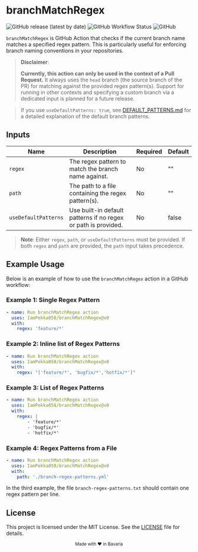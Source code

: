 # branchMatchRegex

![GitHub release (latest by date)](https://img.shields.io/github/v/release/IamPekka058/branchMatchRegex)
![GitHub Workflow Status](https://img.shields.io/github/actions/workflow/status/IamPekka058/branchMatchRegex/.github/workflows/build-and-commit.yml)
![GitHub](https://img.shields.io/github/license/IamPekka058/branchMatchRegex)

`branchMatchRegex` is  GitHub Action that checks if the current branch name matches a specified regex pattern. This is particularly useful for enforcing branch naming conventions in your repositories.

> **Disclaimer**:
> 
> **Currently, this action can only be used in the context of a Pull Request.** It always uses the `head` branch (the source branch of the PR) for matching against the provided regex pattern(s). Support for running in other contexts and specifying a custom branch via a dedicated input is planned for a future release.

> If you use `useDefaultPatterns: true`, see [DEFAULT_PATTERNS.md](./DEFAULT_PATTERNS.md) for a detailed explanation of the default branch patterns.

## Inputs

| Name               | Description                                                                 | Required | Default |
|--------------------|-----------------------------------------------------------------------------|----------|---------|
| `regex`            | The regex pattern to match the branch name against.                          | No       | ""      |
| `path`             | The path to a file containing the regex pattern(s).                          | No       | ""      |
| `useDefaultPatterns` | Use built-in default patterns if no regex or path is provided.               | No       | false    |

> **Note**: Either `regex`, `path`, or `useDefaultPatterns` must be provided. If both `regex` and `path` are provided, the `path` input takes precedence.

## Example Usage

Below is an example of how to use the `branchMatchRegex` action in a GitHub workflow:

### Example 1: Single Regex Pattern
```yaml
- name: Run branchMatchRegex action
  uses: IamPekka058/branchMatchRegex@v0
  with:
    regex: 'feature/*'
```

### Example 2: Inline list of Regex Patterns
```yaml
- name: Run branchMatchRegex action
  uses: IamPekka058/branchMatchRegex@v0
  with:
    regex: "['feature/*', 'bugfix/*','hotfix/*']"
```
### Example 3: List of Regex Patterns
```yaml
- name: Run branchMatchRegex action
  uses: IamPekka058/branchMatchRegex@v0
  with:
    regex: |
        - 'feature/*'
        - 'bugfix/*'
        - 'hotfix/*'
```

### Example 4: Regex Patterns from a File
```yaml
- name: Run branchMatchRegex action
  uses: IamPekka058/branchMatchRegex@v0
  with:
    path: './branch-regex-patterns.yml'
```

In the third example, the file `branch-regex-patterns.txt` should contain one regex pattern per line.

## License

This project is licensed under the MIT License. See the [LICENSE](./LICENSE) file for details.

<div align="center">
  <sub>Made with ❤️ in Bavaria</sub>
</div>